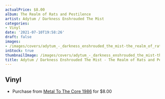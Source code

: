 ```yaml
---
actualPrice: $8.00
album: The Realm of Rats and Pestilence
artist: Adytum / Darkness Enshrouded The Mist
categories:
- Vinyl
date: '2021-07-10T19:58:26'
draft: false
images:
- /images/covers/adytum_-_darkness_enshrouded_the_mist-the_realm_of_rats_and_pestilence.jpg
inStock: true
thumbnailImage: /images/covers/adytum_-_darkness_enshrouded_the_mist-the_realm_of_rats_and_pestilence-thumb.jpg
title: Adytum / Darkness Enshrouded The Mist - The Realm of Rats and Pestilence
---
```


## Vinyl
* Purchase from [Metal To The Core 1986](https://metaltothecore1986.com/shop/adytum-darkness-enshrouded-the-mist-the-realm-of-rats-and-pestilence-7-ep/) for $8.00
